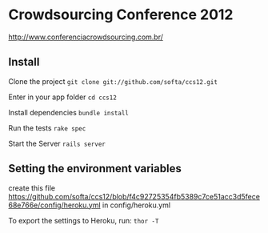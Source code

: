 Crowdsourcing Conference 2012
=============================

http://www.conferenciacrowdsourcing.com.br/

Install
-------

Clone the project
  `git clone git://github.com/softa/ccs12.git`

Enter in your app folder
  `cd ccs12`

Install dependencies
  `bundle install`

Run the tests
  `rake spec`

Start the Server
  `rails server`

Setting the environment variables
---------------------
  create this file https://github.com/softa/ccs12/blob/f4c92725354fb5389c7ce51acc3d5fece68e766e/config/heroku.yml in config/heroku.yml

  To export the settings to Heroku, run:
    `thor -T`